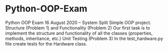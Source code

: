 # Python-OOP-Exam
Python OOP Exam 16 August 2020 – System Split
Simple OOP project.
  Structure (Problem 1) and Functionality (Problem 2) 
    Our first task is to implement the structure and functionality of all the classes (properties, methods, inheritance, etc.) 
  Unit Testing (Problem 3) 
    In the test_hardware.py file create tests for the Hardware class. 
